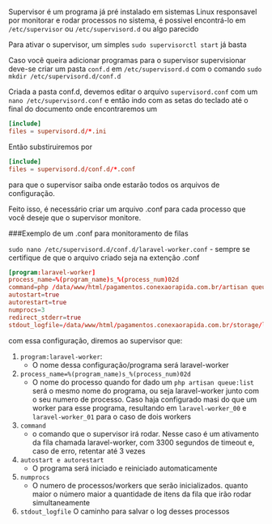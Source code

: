 Supervisor é um programa já pré instalado em sistemas Linux responsavel por monitorar e rodar processos no sistema, é possivel encontrá-lo em `/etc/supervisor` ou `/etc/supervisord.d` ou algo parecido

Para ativar o supervisor, um simples `sudo supervisorctl start` já basta

Caso você queira adicionar programas para o supervisor supervisionar deve-se criar um pasta `conf.d` em `/etc/supervisord.d` com o comando `sudo mkdir /etc/supervisord.d/conf.d`

Criada a pasta conf.d, devemos editar o arquivo `supervisord.conf` com um `nano /etc/supervisord.conf` e então indo com as setas do teclado até o final do documento onde encontraremos um 

``` conf
[include]
files = supervisord.d/*.ini
```

Então substiruiremos por

``` conf
[include]
files = supervisord.d/conf.d/*.conf
```

para que o supervisor saiba onde estarão todos os arquivos de configuração.

Feito isso, é necessário criar um arquivo .conf para cada processo que você deseje que o supervisor monitore.

###Exemplo de um .conf para monitoramento de filas

`sudo nano /etc/supervisord.d/conf.d/laravel-worker.conf` - sempre se certifique de que o arquivo criado seja na extenção .conf

``` conf
[program:laravel-worker]
process_name=%(program_name)s_%(process_num)02d
command=php /data/www/html/pagamentos.conexaorapida.com.br/artisan queue:work --timeout=3300 --tries=3 --queue-laravel-queue
autostart=true
autorestart=true
numprocs=3
redirect_stderr=true
stdout_logfile=/data/www/html/pagamentos.conexaorapida.com.br/storage/logs/worker.log

```

com essa configuração, diremos ao supervisor que:

1. `program:laravel-worker`: 
	- O nome dessa configuração/programa será laravel-worker
2. `process_name=%(program_name)s_%(process_num)02d`
	- O nome do processo quando for dado um `php artisan queue:list` será o mesmo nome do programa, ou seja laravel-worker junto com o seu numero de processo. Caso haja configurado masi do que um worker para esse programa, resultando em `laravel-worker_00`  e `laravel-worker_01` para o caso de dois workers
3. `command`
	- o comando que o supervisor irá rodar. Nesse caso é um ativamento da fila chamada laravel-worker, com 3300 segundos de timeout e, caso de erro, retentar até 3 vezes
4. `autostart e autorestart` 
	- O programa será iniciado e reiniciado automaticamente
5. `numprocs`
	- O numero de processos/workers que serão inicializados. quanto maior o número maior a quantidade de itens da fila que irão rodar simultaneamente
6. `stdout_logfile` O caminho para salvar o log desses processos